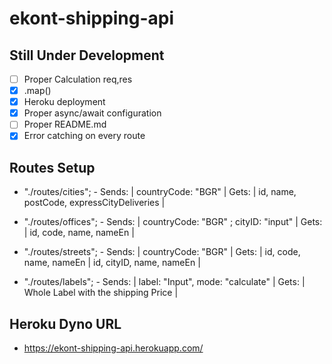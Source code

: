 # ekont-shipping-api

## Still Under Development


- [ ] Proper Calculation req,res
- [x] .map() 
- [x] Heroku deployment
- [x] Proper async/await configuration
- [ ] Proper README.md
- [x] Error catching on every route

## Routes Setup

- "./routes/cities"; - Sends: | countryCode: "BGR" | Gets: | id, name, postCode, expressCityDeliveries |
 
- "./routes/offices"; - Sends: | countryCode: "BGR" ; cityID: "input" | Gets: | id, code, name, nameEn |

- "./routes/streets"; -  Sends: | countryCode: "BGR" | Gets: | id, code, name, nameEn | id, cityID, name, nameEn |

- "./routes/labels"; - Sends: | label: "Input", mode: "calculate" | Gets: | Whole Label with the shipping Price |

## Heroku Dyno URL

- https://ekont-shipping-api.herokuapp.com/
